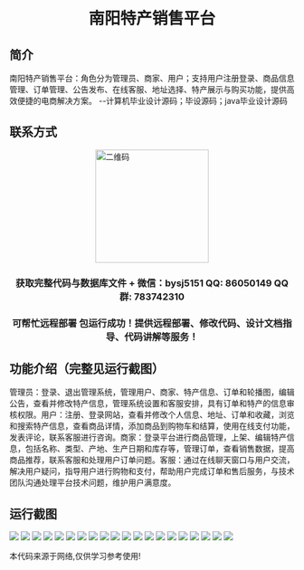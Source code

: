<p><h1 align="center">南阳特产销售平台</h1></p>

## 简介
南阳特产销售平台：角色分为管理员、商家、用户；支持用户注册登录、商品信息管理、订单管理、公告发布、在线客服、地址选择、特产展示与购买功能，提供高效便捷的电商解决方案。    --计算机毕业设计源码；毕设源码；java毕业设计源码


## 联系方式
<img src="https://bs-1329754181.cos.ap-shanghai.myqcloud.com/wx.jpg" alt="二维码" style="display: block; margin: 0 auto;" width="200px">
<p><h3 align="center">获取完整代码与数据库文件 + 微信：bysj5151 QQ: 86050149 QQ群: 783742310</h3></p>
<p><h3 align="center">可帮忙远程部署 包运行成功！提供远程部署、修改代码、设计文档指导、代码讲解等服务！</h3></p>

## 功能介绍（完整见运行截图）
管理员：登录、退出管理系统，管理用户、商家、特产信息、订单和轮播图，编辑公告，查看并修改特产信息，管理系统设置和客服安排，具有订单和特产的信息审核权限。用户：注册、登录网站，查看并修改个人信息、地址、订单和收藏，浏览和搜索特产信息，查看商品详情，添加商品到购物车和结算，使用在线支付功能，发表评论，联系客服进行咨询。商家：登录平台进行商品管理，上架、编辑特产信息，包括名称、类型、产地、生产日期和库存等，管理订单，查看销售数据，提高商品推荐，联系客服和处理用户订单问题。客服：通过在线聊天窗口与用户交流，解决用户疑问，指导用户进行购物和支付，帮助用户完成订单和售后服务，与技术团队沟通处理平台技术问题，维护用户满意度。


## 运行截图
![](https://bs-1329754181.cos.ap-shanghai.myqcloud.com/ssm/NanyangSpecialtySalesPlatform/img/001.jpg)
![](https://bs-1329754181.cos.ap-shanghai.myqcloud.com/ssm/NanyangSpecialtySalesPlatform/img/002.jpg)
![](https://bs-1329754181.cos.ap-shanghai.myqcloud.com/ssm/NanyangSpecialtySalesPlatform/img/003.jpg)
![](https://bs-1329754181.cos.ap-shanghai.myqcloud.com/ssm/NanyangSpecialtySalesPlatform/img/004.jpg)
![](https://bs-1329754181.cos.ap-shanghai.myqcloud.com/ssm/NanyangSpecialtySalesPlatform/img/005.jpg)
![](https://bs-1329754181.cos.ap-shanghai.myqcloud.com/ssm/NanyangSpecialtySalesPlatform/img/006.jpg)
![](https://bs-1329754181.cos.ap-shanghai.myqcloud.com/ssm/NanyangSpecialtySalesPlatform/img/007.jpg)
![](https://bs-1329754181.cos.ap-shanghai.myqcloud.com/ssm/NanyangSpecialtySalesPlatform/img/008.jpg)
![](https://bs-1329754181.cos.ap-shanghai.myqcloud.com/ssm/NanyangSpecialtySalesPlatform/img/009.jpg)
![](https://bs-1329754181.cos.ap-shanghai.myqcloud.com/ssm/NanyangSpecialtySalesPlatform/img/010.jpg)
![](https://bs-1329754181.cos.ap-shanghai.myqcloud.com/ssm/NanyangSpecialtySalesPlatform/img/011.jpg)
![](https://bs-1329754181.cos.ap-shanghai.myqcloud.com/ssm/NanyangSpecialtySalesPlatform/img/012.jpg)
![](https://bs-1329754181.cos.ap-shanghai.myqcloud.com/ssm/NanyangSpecialtySalesPlatform/img/013.jpg)
![](https://bs-1329754181.cos.ap-shanghai.myqcloud.com/ssm/NanyangSpecialtySalesPlatform/img/014.jpg)
![](https://bs-1329754181.cos.ap-shanghai.myqcloud.com/ssm/NanyangSpecialtySalesPlatform/img/015.jpg)
![](https://bs-1329754181.cos.ap-shanghai.myqcloud.com/ssm/NanyangSpecialtySalesPlatform/img/016.jpg)
![](https://bs-1329754181.cos.ap-shanghai.myqcloud.com/ssm/NanyangSpecialtySalesPlatform/img/017.jpg)
![](https://bs-1329754181.cos.ap-shanghai.myqcloud.com/ssm/NanyangSpecialtySalesPlatform/img/018.jpg)
![](https://bs-1329754181.cos.ap-shanghai.myqcloud.com/ssm/NanyangSpecialtySalesPlatform/img/019.jpg)
![](https://bs-1329754181.cos.ap-shanghai.myqcloud.com/ssm/NanyangSpecialtySalesPlatform/img/020.jpg)

<p>本代码来源于网络,仅供学习参考使用!</p>
